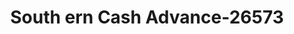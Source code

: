 ---
f_zip-code: 39470
f_state-code: MS
title: South ern Cash Advance-26573
f_phone: 601-795-4404
f_city-only: Poplarville
f_address: 215 Highway 26 E Poplarville
f_location-unique-id: '26573'
slug: south-ern-cash-advance-26573
updated-on: '2024-05-30T13:46:58.046Z'
created-on: '2024-05-30T13:36:59.803Z'
published-on: '2024-05-30T13:54:32.469Z'
f_city-state: cms/city/poplarville-ms.md
f_company: cms/company/south-ern-cash-advance.md
f_state: cms/state/mississippi.md
layout: '[payday-loan].html'
tags: payday-loan
---